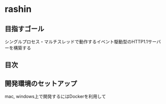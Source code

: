 
# rashin

## 目指すゴール
シングルプロセス・マルチスレッドで動作するイベント駆動型のHTTP1.1サーバーを構築する

## 目次


## 開発環境のセットアップ
mac, windows上で開発するにはDockerを利用して


